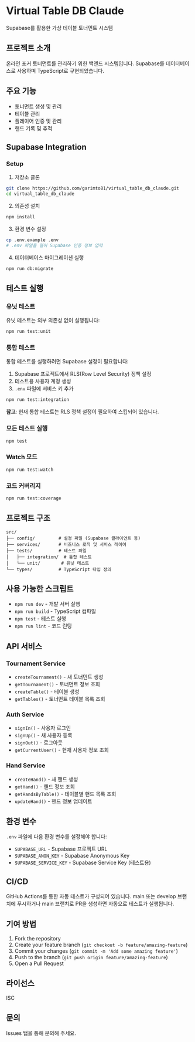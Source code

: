 # Virtual Table DB Claude

Supabase를 활용한 가상 테이블 토너먼트 시스템

## 프로젝트 소개

온라인 포커 토너먼트를 관리하기 위한 백엔드 시스템입니다. Supabase를 데이터베이스로 사용하며 TypeScript로 구현되었습니다.

## 주요 기능

- 토너먼트 생성 및 관리
- 테이블 관리
- 플레이어 인증 및 관리
- 핸드 기록 및 추적

## Supabase Integration

### Setup

1. 저장소 클론
```bash
git clone https://github.com/garimto81/virtual_table_db_claude.git
cd virtual_table_db_claude
```

2. 의존성 설치
```bash
npm install
```

3. 환경 변수 설정
```bash
cp .env.example .env
# .env 파일을 열어 Supabase 인증 정보 입력
```

4. 데이터베이스 마이그레이션 실행
```bash
npm run db:migrate
```

## 테스트 실행

### 유닛 테스트

유닛 테스트는 외부 의존성 없이 실행됩니다:

```bash
npm run test:unit
```

### 통합 테스트

통합 테스트를 실행하려면 Supabase 설정이 필요합니다:

1. Supabase 프로젝트에서 RLS(Row Level Security) 정책 설정
2. 테스트용 사용자 계정 생성
3. `.env` 파일에 서비스 키 추가

```bash
npm run test:integration
```

**참고**: 현재 통합 테스트는 RLS 정책 설정이 필요하여 스킵되어 있습니다.

### 모든 테스트 실행

```bash
npm test
```

### Watch 모드

```bash
npm run test:watch
```

### 코드 커버리지

```bash
npm run test:coverage
```

## 프로젝트 구조

```
src/
├── config/         # 설정 파일 (Supabase 클라이언트 등)
├── services/       # 비즈니스 로직 및 서비스 레이어
├── tests/          # 테스트 파일
│   ├── integration/  # 통합 테스트
│   └── unit/        # 유닛 테스트
└── types/          # TypeScript 타입 정의
```

## 사용 가능한 스크립트

- `npm run dev` - 개발 서버 실행
- `npm run build` - TypeScript 컴파일
- `npm test` - 테스트 실행
- `npm run lint` - 코드 린팅

## API 서비스

### Tournament Service
- `createTournament()` - 새 토너먼트 생성
- `getTournament()` - 토너먼트 정보 조회
- `createTable()` - 테이블 생성
- `getTables()` - 토너먼트 테이블 목록 조회

### Auth Service
- `signIn()` - 사용자 로그인
- `signUp()` - 새 사용자 등록
- `signOut()` - 로그아웃
- `getCurrentUser()` - 현재 사용자 정보 조회

### Hand Service
- `createHand()` - 새 핸드 생성
- `getHand()` - 핸드 정보 조회
- `getHandsByTable()` - 테이블별 핸드 목록 조회
- `updateHand()` - 핸드 정보 업데이트

## 환경 변수

`.env` 파일에 다음 환경 변수를 설정해야 합니다:

- `SUPABASE_URL` - Supabase 프로젝트 URL
- `SUPABASE_ANON_KEY` - Supabase Anonymous Key
- `SUPABASE_SERVICE_KEY` - Supabase Service Key (테스트용)

## CI/CD

GitHub Actions를 통한 자동 테스트가 구성되어 있습니다. main 또는 develop 브랜치에 푸시하거나 main 브랜치로 PR을 생성하면 자동으로 테스트가 실행됩니다.

## 기여 방법

1. Fork the repository
2. Create your feature branch (`git checkout -b feature/amazing-feature`)
3. Commit your changes (`git commit -m 'Add some amazing feature'`)
4. Push to the branch (`git push origin feature/amazing-feature`)
5. Open a Pull Request

## 라이선스

ISC

## 문의

Issues 탭을 통해 문의해 주세요.